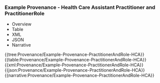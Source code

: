 ### Example Provenance - Health Care Assistant Practitioner and PractitionerRole

<div class="tab-wrap">
  <ul class="tab-head">
    <li class="tablink" onclick="openCity(this,'tabtree')" data-target="tabtree">
      Overview
    </li>
    <li class="tablink" onclick="openCity(this,'tabtable')" data-target="tabtable">
      Table
    </li>
    <li class="tablink tab-active" onclick="openCity(this,'tabxml')" data-target="tabxml">
      XML
    </li>    
    <li class="tablink" onclick="openCity(this,'tabjson')" data-target="tabjson">
      JSON
    </li>    
    <li class="tablink" onclick="openCity(this,'tabnarrative')" data-target="tabnarrative">
      Narrative
    </li>
  </ul>
  <div class="tab-main">
    <div id="tabtree" class="tabcontent">
      {{tree:Provenance/Example-Provenance-PractitionerAndRole-HCA}}
    </div>
    <div id="tabtable" class="tabcontent">
      {{table:Provenance/Example-Provenance-PractitionerAndRole-HCA}}
    </div>       
    <div id="tabxml" class="tabcontent active">      
      {{xml:Provenance/Example-Provenance-PractitionerAndRole-HCA}}
    </div>
    <div id="tabjson" class="tabcontent">
      {{json:Provenance/Example-Provenance-PractitionerAndRole-HCA}}
    </div>       
    <div id="tabnarrative" class="tabcontent">
      {{narrative:Provenance/Example-Provenance-PractitionerAndRole-HCA}}
    </div>  
  </div>
</div>